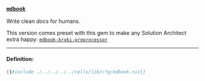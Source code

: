 ### [`mdbook`][mdbook]

Write clean docs for humans.

This version comes preset with this gem to make any
Solution Architect extra happy: [`mdbook-kroki-preprocessor`][mdbook-kroki-preprocessor]

[mdbook]: https://github.com/rust-lang/mdBook
[mdbook-kroki-preprocessor]: https://github.com/joelcourtney/mdbook-kroki-preprocessor

---

#### Definition:

```nix
{{#include ./../../../../cells/lib/cfg/mdbook.nix}}
```
